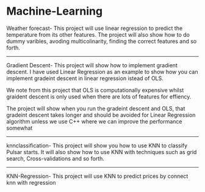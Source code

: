 # Machine-Learning
Weather forecast- This project will use linear regression to predict the temperature from its other features. The project will also show how to do dummy varibles, avoding multicolinarity, finding the correct features and so forth.

---------------------------------------------------------

Gradient Descent- This project will show how to implement gradient descent. I have used Linear Regression as an example to show how you can implement gradeint descent in linear regression istead of OLS.


We note from this project that OLS is computationally expensive whilst graident descent is only used when there are lots of features for effiency.

The project will show when you run the gradeint descent and OLS, that gradeint descent takes longer and should be avoided for Linear Regression algorithm unless we use C++ where we can improve the performance somewhat


------------------------------------------------------------

knnclassification- This project will show you how to use KNN to classify Pulsar starts. It will also show how to use KNN with techniques such as grid search, Cross-validations and so forth.

------------------------------------------------------------

KNN-Regression- This project will use KNN to predict prices by connect knn with regression
